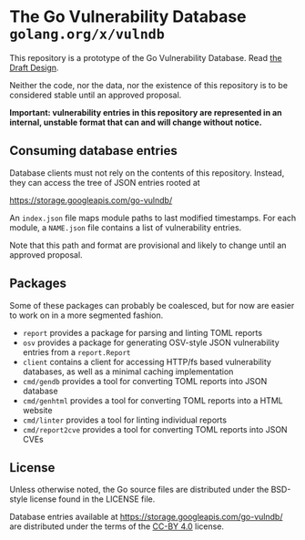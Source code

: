 # The Go Vulnerability Database `golang.org/x/vulndb`

This repository is a prototype of the Go Vulnerability Database.
Read [the Draft Design](https://golang.org/design/draft-vulndb).

Neither the code, nor the data, nor the existence of this repository is to be
considered stable until an approved proposal.

**Important: vulnerability entries in this repository are represented in an
internal, unstable format that can and will change without notice.**

## Consuming database entries

Database clients must not rely on the contents of this repository. Instead, they
can access the tree of JSON entries rooted at

https://storage.googleapis.com/go-vulndb/

An `index.json` file maps module paths to last modified timestamps. For each
module, a `NAME.json` file contains a list of vulnerability entries.

Note that this path and format are provisional and likely to change until an
approved proposal.

## Packages

Some of these packages can probably be coalesced, but for now are easier to work
on in a more segmented fashion.

* `report` provides a package for parsing and linting TOML reports
* `osv` provides a package for generating OSV-style JSON vulnerability entries
  from a `report.Report`
* `client` contains a client for accessing HTTP/fs based vulnerability
  databases, as well as a minimal caching implementation
* `cmd/gendb` provides a tool for converting TOML reports into JSON database
* `cmd/genhtml` provides a tool for converting TOML reports into a HTML website
* `cmd/linter` provides a tool for linting individual reports
* `cmd/report2cve` provides a tool for converting TOML reports into JSON CVEs

## License

Unless otherwise noted, the Go source files are distributed under
the BSD-style license found in the LICENSE file.

Database entries available at https://storage.googleapis.com/go-vulndb/ are
distributed under the terms of the
[CC-BY 4.0](https://creativecommons.org/licenses/by/4.0/) license.
